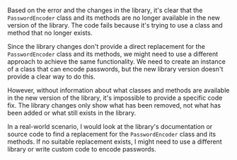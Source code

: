 Based on the error and the changes in the library, it's clear that the `PasswordEncoder` class and its methods are no longer available in the new version of the library. The code fails because it's trying to use a class and method that no longer exists.

Since the library changes don't provide a direct replacement for the `PasswordEncoder` class and its methods, we might need to use a different approach to achieve the same functionality. We need to create an instance of a class that can encode passwords, but the new library version doesn't provide a clear way to do this.

However, without information about what classes and methods are available in the new version of the library, it's impossible to provide a specific code fix. The library changes only show what has been removed, not what has been added or what still exists in the library.

In a real-world scenario, I would look at the library's documentation or source code to find a replacement for the `PasswordEncoder` class and its methods. If no suitable replacement exists, I might need to use a different library or write custom code to encode passwords.
